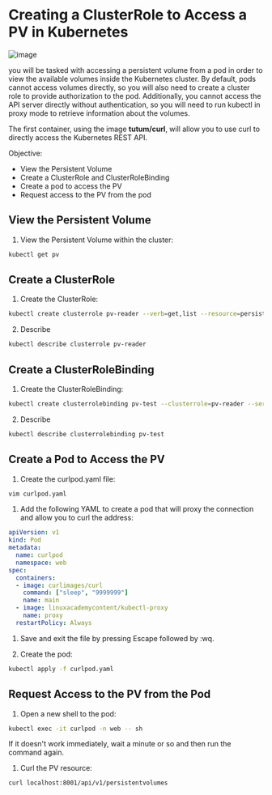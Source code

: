 # Creating a ClusterRole to Access a PV in Kubernetes
![image](https://github.com/zulfikar4568/docker-kubernetes/assets/64786139/c8d26225-d1a2-4a4a-aab2-c7ee3d0f0afb)

you will be tasked with accessing a persistent volume from a pod in order to view the available volumes inside the Kubernetes cluster. By default, pods cannot access volumes directly, so you will also need to create a cluster role to provide authorization to the pod. Additionally, you cannot access the API server directly without authentication, so you will need to run kubectl in proxy mode to retrieve information about the volumes.

The first container, using the image **tutum/curl**, will allow you to use curl to directly access the Kubernetes REST API.

Objective:
- View the Persistent Volume
- Create a ClusterRole and ClusterRoleBinding
- Create a pod to access the PV
- Request access to the PV from the pod

## View the Persistent Volume
1. View the Persistent Volume within the cluster:
```bash
kubectl get pv
```
## Create a ClusterRole
1. Create the ClusterRole:
```bash
kubectl create clusterrole pv-reader --verb=get,list --resource=persistentvolumes
```
2. Describe
```bash
kubectl describe clusterrole pv-reader
```
## Create a ClusterRoleBinding
1. Create the ClusterRoleBinding:
```bash
kubectl create clusterrolebinding pv-test --clusterrole=pv-reader --serviceaccount=web:default
```
2. Describe
```bash
kubectl describe clusterrolebinding pv-test
```
## Create a Pod to Access the PV
1. Create the curlpod.yaml file:
```bash
vim curlpod.yaml
```
1. Add the following YAML to create a pod that will proxy the connection and allow you to curl the address:
```yaml
apiVersion: v1
kind: Pod
metadata:
  name: curlpod
  namespace: web
spec:
  containers:
  - image: curlimages/curl
    command: ["sleep", "9999999"]
    name: main
  - image: linuxacademycontent/kubectl-proxy
    name: proxy
  restartPolicy: Always
```
1. Save and exit the file by pressing Escape followed by :wq.

2. Create the pod:
```bash
kubectl apply -f curlpod.yaml
```
## Request Access to the PV from the Pod
1. Open a new shell to the pod:
```bash
kubectl exec -it curlpod -n web -- sh
```
If it doesn't work immediately, wait a minute or so and then run the command again.

1. Curl the PV resource:
```bash
curl localhost:8001/api/v1/persistentvolumes
```
